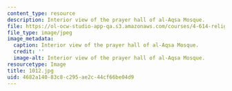 ```yaml
---
content_type: resource
description: Interior view of the prayer hall of al-Aqsa Mosque.
file: https://ol-ocw-studio-app-qa.s3.amazonaws.com/courses/4-614-religious-architecture-and-islamic-cultures-fall-2002/4682a14083c8c295ae2c44cf66be04d9_1012.jpg
file_type: image/jpeg
image_metadata:
  caption: Interior view of the prayer hall of al-Aqsa Mosque.
  credit: ''
  image-alt: Interior view of the prayer hall of al-Aqsa Mosque.
resourcetype: Image
title: 1012.jpg
uid: 4682a140-83c8-c295-ae2c-44cf66be04d9
---
```

